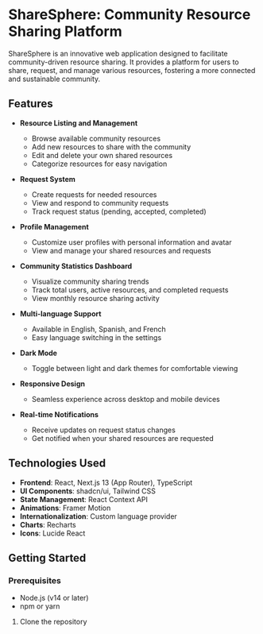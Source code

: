 # ShareSphere: Community Resource Sharing Platform

ShareSphere is an innovative web application designed to facilitate community-driven resource sharing. It provides a platform for users to share, request, and manage various resources, fostering a more connected and sustainable community.

## Features

- **Resource Listing and Management**
  - Browse available community resources
  - Add new resources to share with the community
  - Edit and delete your own shared resources
  - Categorize resources for easy navigation

- **Request System**
  - Create requests for needed resources
  - View and respond to community requests
  - Track request status (pending, accepted, completed)

- **Profile Management**
  - Customize user profiles with personal information and avatar
  - View and manage your shared resources and requests

- **Community Statistics Dashboard**
  - Visualize community sharing trends
  - Track total users, active resources, and completed requests
  - View monthly resource sharing activity

- **Multi-language Support**
  - Available in English, Spanish, and French
  - Easy language switching in the settings

- **Dark Mode**
  - Toggle between light and dark themes for comfortable viewing

- **Responsive Design**
  - Seamless experience across desktop and mobile devices

- **Real-time Notifications**
  - Receive updates on request status changes
  - Get notified when your shared resources are requested

## Technologies Used

- **Frontend**: React, Next.js 13 (App Router), TypeScript
- **UI Components**: shadcn/ui, Tailwind CSS
- **State Management**: React Context API
- **Animations**: Framer Motion
- **Internationalization**: Custom language provider
- **Charts**: Recharts
- **Icons**: Lucide React

## Getting Started

### Prerequisites

- Node.js (v14 or later)
- npm or yarn



1. Clone the repository


